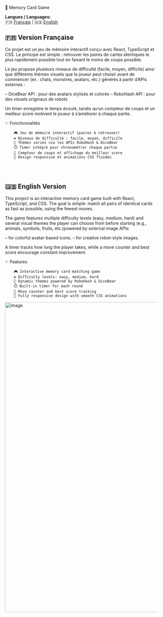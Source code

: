🧠 Memory Card Game

**Langues / Languages:**  
🇫🇷 [Français](#fr) | 🇬🇧 [English](#en)


<h2 id="fr">🇫🇷 Version Française</h2>
Ce projet est un jeu de mémoire interactif conçu avec React, TypeScript et CSS.
Le principe est simple : retrouver les paires de cartes identiques le plus rapidement possible tout en faisant le moins de coups possible.

Le jeu propose plusieurs niveaux de difficulté (facile, moyen, difficile) ainsi que différents thèmes visuels que le joueur peut choisir avant de commencer (ex : chats, monstres, avatars, etc.) générés à partir d’APIs externes :

 – DiceBear API : pour des avatars stylisés et colorés
 – RoboHash API : pour des visuels originaux de robots

Un timer enregistre le temps écoulé, tandis qu’un compteur de coups et un meilleur score motivent le joueur à s’améliorer à chaque partie.

✨ Fonctionnalités

        🎮 Jeu de mémoire interactif (paires à retrouver)
        ⚙️ Niveaux de difficulté : facile, moyen, difficile
        🎨 Thèmes variés via les APIs RoboHash & DiceBear
        ⏱️ Timer intégré pour chronométrer chaque partie
        🔢 Compteur de coups et affichage du meilleur score
        📱 Design responsive et animations CSS fluides

<br><br>
<h2 id="en">🇬🇧 English Version</h2>

This project is an interactive memory card game built with React, TypeScript, and CSS.
The goal is simple: match all pairs of identical cards as fast as possible, using the fewest moves.

The game features multiple difficulty levels (easy, medium, hard) and several visual themes the player can choose from before starting (e.g., animals, symbols, fruits, etc.)powered by external image APIs:

 – for colorful avatar-based icons.
 – for creative robot-style images.

A timer tracks how long the player takes, while a move counter and best score encourage constant improvement.

✨ Features

        🎮 Interactive memory card matching game
        ⚙️ Difficulty levels: easy, medium, hard
        🎨 Dynamic themes powered by RoboHash & DiceBear
        ⏱️ Built-in timer for each round
        🔢 Move counter and best score tracking
        📱 Fully responsive design with smooth CSS animations

<img width="1745" height="1021" alt="image" src="https://github.com/user-attachments/assets/f2b36917-e87e-4a3e-bdeb-709e4e8378a7" />
